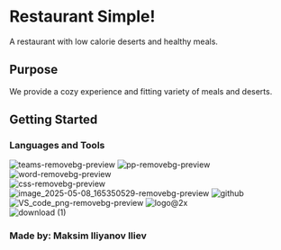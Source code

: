 # Restaurant Simple!
 
 
A restaurant with low calorie deserts and healthy meals.
 
## Purpose
 
We provide a cozy experience and fitting variety of meals and deserts.
 
## Getting Started
 
### Languages and Tools
![teams-removebg-preview](https://github.com/user-attachments/assets/66f9cd54-dbab-492c-934a-f89b597da3fc)
![pp-removebg-preview](https://github.com/user-attachments/assets/5f075a91-daac-4c06-8a21-57368adbec46)
![word-removebg-preview](https://github.com/user-attachments/assets/04f17102-1bef-4683-88e0-19c1fa731106)<br>
![css-removebg-preview](https://github.com/user-attachments/assets/96da624e-0f93-4af6-ae27-cc6143976a95)
![image_2025-05-08_165350529-removebg-preview](https://github.com/user-attachments/assets/0487062d-a1e1-4862-9727-7df3a9bc1282)
![github](https://github.com/user-attachments/assets/3d5dec23-a40c-4d1f-a34f-68b10317b14e)<br>
![VS_code_png-removebg-preview](https://github.com/user-attachments/assets/0194bdea-69f3-4449-994f-75cb5317030f)
![logo@2x](https://github.com/user-attachments/assets/ad6f2baf-e1ec-450e-895e-fed187468d7e)<br>
![download (1)](https://github.com/user-attachments/assets/5a61f35a-f250-4ea1-a27d-5a206b8882e6)
 
 ### Made by: Maksim Iliyanov Iliev
